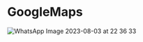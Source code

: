 # GoogleMaps


![WhatsApp Image 2023-08-03 at 22 36 33](https://github.com/cumaki1234/GoogleMaps/assets/129130678/4e81a7f8-b83c-4888-a155-be2e1d6680ec)
